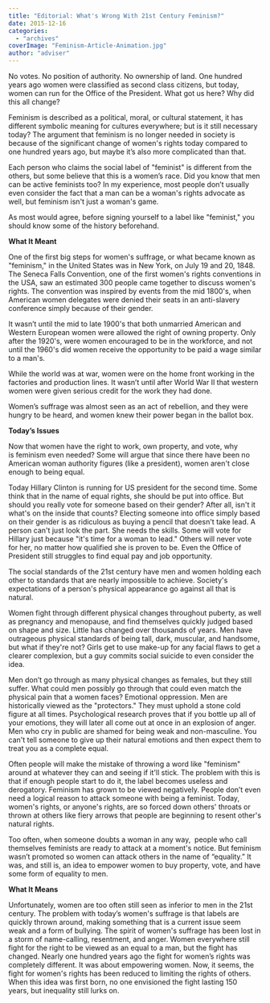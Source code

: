 ```yaml
---
title: "Editorial: What's Wrong With 21st Century Feminism?"
date: 2015-12-16
categories: 
  - "archives"
coverImage: "Feminism-Article-Animation.jpg"
author: "adviser"
---
```


No votes. No position of authority. No ownership of land. One hundred years ago women were classified as second class citizens, but today, women can run for the Office of the President. What got us here? Why did this all change?

Feminism is described as a political, moral, or cultural statement, it has different symbolic meaning for cultures everywhere; but is it still necessary today? The argument that feminism is no longer needed in society is because of the significant change of women's rights today compared to one hundred years ago, but maybe it’s also more complicated than that.

Each person who claims the social label of "feminist" is different from the others, but some believe that this is a women’s race. Did you know that men can be active feminists too? In my experience, most people don’t usually even consider the fact that a man can be a woman's rights advocate as well, but feminism isn't just a woman's game.

As most would agree, before signing yourself to a label like "feminist," you should know some of the history beforehand.

**What It Meant**

One of the first big steps for women's suffrage, or what became known as "feminism," in the United States was in New York, on July 19 and 20, 1848. The Seneca Falls Convention, one of the first women's rights conventions in the USA, saw an estimated 300 people came together to discuss women's rights. The convention was inspired by events from the mid 1800's, when American women delegates were denied their seats in an anti-slavery conference simply because of their gender.

It wasn’t until the mid to late 1900's that both unmarried American and Western European women were allowed the right of owning property. Only after the 1920's, were women encouraged to be in the workforce, and not until the 1960's did women receive the opportunity to be paid a wage similar to a man's.

While the world was at war, women were on the home front working in the factories and production lines. It wasn’t until after World War II that western women were given serious credit for the work they had done.

Women’s suffrage was almost seen as an act of rebellion, and they were hungry to be heard, and women knew their power began in the ballot box.

**Today’s Issues**

Now that women have the right to work, own property, and vote, why is feminism even needed? Some will argue that since there have been no American woman authority figures (like a president), women aren't close enough to being equal.

Today Hillary Clinton is running for US president for the second time. Some think that in the name of equal rights, she should be put into office. But should you really vote for someone based on their gender? After all, isn't it what's on the inside that counts? Electing someone into office simply based on their gender is as ridiculous as buying a pencil that doesn't take lead. A person can't just look the part. She needs the skills. Some will vote for Hillary just because "it's time for a woman to lead." Others will never vote for her, no matter how qualified she is proven to be. Even the Office of President still struggles to find equal pay and job opportunity.

The social standards of the 21st century have men and women holding each other to standards that are nearly impossible to achieve. Society's expectations of a person's physical appearance go against all that is natural.

Women fight through different physical changes throughout puberty, as well as pregnancy and menopause, and find themselves quickly judged based on shape and size. Little has changed over thousands of years. Men have outrageous physical standards of being tall, dark, muscular, and handsome, but what if they're not? Girls get to use make-up for any facial flaws to get a clearer complexion, but a guy commits social suicide to even consider the idea.

Men don’t go through as many physical changes as females, but they still suffer. What could men possibly go through that could even match the physical pain that a women faces? Emotional oppression. Men are historically viewed as the "protectors." They must uphold a stone cold figure at all times. Psychological research proves that if you bottle up all of your emotions, they will later all come out at once in an explosion of anger. Men who cry in public are shamed for being weak and non-masculine. You can't tell someone to give up their natural emotions and then expect them to treat you as a complete equal.

Often people will make the mistake of throwing a word like "feminism" around at whatever they can and seeing if it'll stick. The problem with this is that if enough people start to do it, the label becomes useless and derogatory. Feminism has grown to be viewed negatively. People don’t even need a logical reason to attack someone with being a feminist. Today, women's rights, or anyone's rights, are so forced down others' throats or thrown at others like fiery arrows that people are beginning to resent other's natural rights.

Too often, when someone doubts a woman in any way,  people who call themselves feminists are ready to attack at a moment's notice. But feminism wasn’t promoted so women can attack others in the name of “equality.” It was, and still is, an idea to empower women to buy property, vote, and have some form of equality to men.

**What It Means**

Unfortunately, women are too often still seen as inferior to men in the 21st century. The problem with today’s women's suffrage is that labels are quickly thrown around, making something that is a current issue seem weak and a form of bullying. The spirit of women's suffrage has been lost in a storm of name-calling, resentment, and anger. Women everywhere still fight for the right to be viewed as an equal to a man, but the fight has changed. Nearly one hundred years ago the fight for women’s rights was completely different. It was about empowering women. Now, it seems, the fight for women's rights has been reduced to limiting the rights of others. When this idea was first born, no one envisioned the fight lasting 150 years, but inequality still lurks on.
